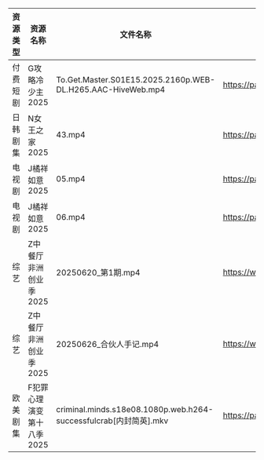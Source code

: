 | 资源类型 | 资源名称            | 文件名称                                                          | 分享链接                                 | 更新时间                |
| ---- | --------------- | ------------------------------------------------------------- | ------------------------------------ | ------------------- |
| 付费短剧 | G攻略冷少主2025      | To.Get.Master.S01E15.2025.2160p.WEB-DL.H265.AAC-HiveWeb.mp4   | https://pan.quark.cn/s/1914edeeaf5d  | 2025-06-26 16:23:06 |
| 日韩剧集 | N女王之家2025       | 43.mp4                                                        | https://pan.quark.cn/s/a85463f38f49  | 2025-06-26 16:29:48 |
| 电视剧  | J橘祥如意2025       | 05.mp4                                                        | https://pan.quark.cn/s/e2931b477308  | 2025-06-26 16:26:20 |
| 电视剧  | J橘祥如意2025       | 06.mp4                                                        | https://pan.quark.cn/s/e2931b477308  | 2025-06-26 16:26:23 |
| 综艺   | Z中餐厅非洲创业季2025   | 20250620_第1期.mp4                                              | https://www.alipan.com/s/MMWFugkNYtf | 2025-06-26 14:04:29 |
| 综艺   | Z中餐厅非洲创业季2025   | 20250626_合伙人手记.mp4                                            | https://www.alipan.com/s/MMWFugkNYtf | 2025-06-26 14:04:29 |
| 欧美剧集 | F犯罪心理演变第十八季2025 | criminal.minds.s18e08.1080p.web.h264-successfulcrab[内封简英].mkv | https://pan.quark.cn/s/38a701ac585c  | 2025-06-26 16:22:29 |
